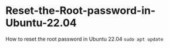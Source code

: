 # Reset-the-Root-password-in-Ubuntu-22.04
How to reset the root password in Ubuntu 22.04
```sudo apt update```
